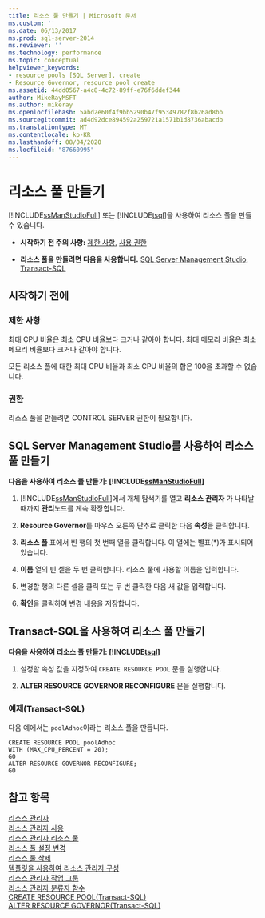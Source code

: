 ```yaml
---
title: 리소스 풀 만들기 | Microsoft 문서
ms.custom: ''
ms.date: 06/13/2017
ms.prod: sql-server-2014
ms.reviewer: ''
ms.technology: performance
ms.topic: conceptual
helpviewer_keywords:
- resource pools [SQL Server], create
- Resource Governor, resource pool create
ms.assetid: 44dd0567-a4c8-4c72-89ff-e76f6ddef344
author: MikeRayMSFT
ms.author: mikeray
ms.openlocfilehash: 5abd2e60f4f9bb5290b47f95349782f8b26ad8bb
ms.sourcegitcommit: ad4d92dce894592a259721a1571b1d8736abacdb
ms.translationtype: MT
ms.contentlocale: ko-KR
ms.lasthandoff: 08/04/2020
ms.locfileid: "87660995"
---
```

# <a name="create-a-resource-pool"></a>리소스 풀 만들기
  [!INCLUDE[ssManStudioFull](../../includes/ssmanstudiofull-md.md)] 또는 [!INCLUDE[tsql](../../includes/tsql-md.md)]을 사용하여 리소스 풀을 만들 수 있습니다.  
  
-   **시작하기 전 주의 사항:**  [제한 사항](#LimitationsRestrictions), [사용 권한](#Permissions)  
  
-   **리소스 풀을 만들려면 다음을 사용합니다.**  [SQL Server Management Studio](#CreRPProp), [Transact-SQL](#CreRPTSQL)  
  
##  <a name="before-you-begin"></a><a name="BeforeYouBegin"></a> 시작하기 전에  
  
###  <a name="limitations-and-restrictions"></a><a name="LimitationsRestrictions"></a> 제한 사항  
 최대 CPU 비율은 최소 CPU 비율보다 크거나 같아야 합니다. 최대 메모리 비율은 최소 메모리 비율보다 크거나 같아야 합니다.  
  
 모든 리소스 풀에 대한 최대 CPU 비율과 최소 CPU 비율의 합은 100을 초과할 수 없습니다.  
  
###  <a name="permissions"></a><a name="Permissions"></a> 권한  
 리소스 풀을 만들려면 CONTROL SERVER 권한이 필요합니다.  
  
##  <a name="create-a-resource-pool-using-sql-server-management-studio"></a><a name="CreRPProp"></a> SQL Server Management Studio를 사용하여 리소스 풀 만들기  
 **다음을 사용하여 리소스 풀 만들기: [!INCLUDE[ssManStudioFull](../../includes/ssmanstudiofull-md.md)]**  
  
1.  [!INCLUDE[ssManStudioFull](../../includes/ssmanstudiofull-md.md)]에서 개체 탐색기를 열고 **리소스 관리자** 가 나타날 때까지 **관리**노드를 계속 확장합니다.  
  
2.  **Resource Governor**를 마우스 오른쪽 단추로 클릭한 다음 **속성**을 클릭합니다.  
  
3.  **리소스 풀** 표에서 빈 행의 첫 번째 열을 클릭합니다. 이 열에는 별표(*)가 표시되어 있습니다.  
  
4.  **이름** 열의 빈 셀을 두 번 클릭합니다. 리소스 풀에 사용할 이름을 입력합니다.  
  
5.  변경할 행의 다른 셀을 클릭 또는 두 번 클릭한 다음 새 값을 입력합니다.  
  
6.  **확인**을 클릭하여 변경 내용을 저장합니다.  
  
##  <a name="create-a-resource-pool-using-transact-sql"></a><a name="CreRPTSQL"></a> Transact-SQL을 사용하여 리소스 풀 만들기  
 **다음을 사용하여 리소스 풀 만들기: [!INCLUDE[tsql](../../includes/tsql-md.md)]**  
  
1.  설정할 속성 값을 지정하여 `CREATE RESOURCE POOL` 문을 실행합니다.  
  
2.  **ALTER RESOURCE GOVERNOR RECONFIGURE** 문을 실행합니다.  
  
### <a name="example-transact-sql"></a>예제(Transact-SQL)  
 다음 예에서는 `poolAdhoc`이라는 리소스 풀을 만듭니다.  
  
```  
CREATE RESOURCE POOL poolAdhoc  
WITH (MAX_CPU_PERCENT = 20);  
GO  
ALTER RESOURCE GOVERNOR RECONFIGURE;  
GO  
```  
  
## <a name="see-also"></a>참고 항목  
 [리소스 관리자](resource-governor.md)   
 [리소스 관리자 사용](enable-resource-governor.md)   
 [리소스 관리자 리소스 풀](resource-governor-resource-pool.md)   
 [리소스 풀 설정 변경](change-resource-pool-settings.md)   
 [리소스 풀 삭제](delete-a-resource-pool.md)   
 [템플릿을 사용하여 리소스 관리자 구성](configure-resource-governor-using-a-template.md)   
 [리소스 관리자 작업 그룹](resource-governor-workload-group.md)   
 [리소스 관리자 분류자 함수](resource-governor-classifier-function.md)   
 [CREATE RESOURCE POOL&#40;Transact-SQL&#41;](/sql/t-sql/statements/create-resource-pool-transact-sql)   
 [ALTER RESOURCE GOVERNOR&#40;Transact-SQL&#41;](/sql/t-sql/statements/alter-resource-governor-transact-sql)  
  
  
